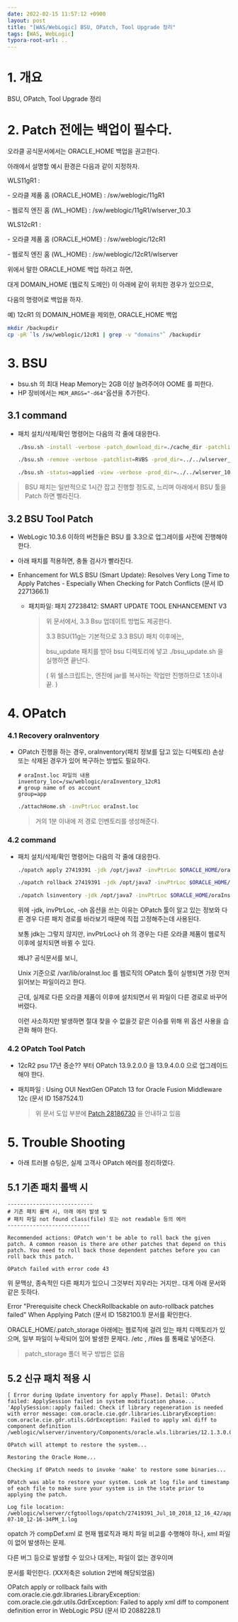 ```yaml
---
date: 2022-02-15 11:57:12 +0900
layout: post
title: "[WAS/WebLogic] BSU, OPatch, Tool Upgrade 정리"
tags: [WAS, WebLogic]
typora-root-url: ..
---
```



# 1. 개요

BSU, OPatch, Tool Upgrade 정리



# 2. Patch 전에는 백업이 필수다.

오라클 공식문서에서는 ORACLE_HOME 백업을 권고한다.

아래에서 설명할 예시 환경은 다음과 같이 지정하자.



WLS11gR1 :

 \- 오라클 제품 홈 (ORACLE_HOME) : /sw/weblogic/11gR1

 \- 웹로직 엔진 홈 (WL_HOME) : /sw/weblogic/11gR1/wlserver_10.3



WLS12cR1 :

 \- 오라클 제품 홈 (ORACLE_HOME) : /sw/weblogic/12cR1

 \- 웹로직 엔진 홈 (WL_HOME) : /sw/weblogic/12cR1/wlserver



위에서 말한 ORACLE_HOME 백업 하려고 하면,

대게 DOMAIN_HOME (웹로직 도메인) 이 아래에 같이 위치한 경우가 있으므로,

다음의 명령어로 백업을 하자.



예) 12cR1 의 DOMAIN_HOME을 제외한, ORACLE_HOME 백업

```sh
mkdir /backupdir
cp -pR `ls /sw/weblogic/12cR1 | grep -v "domains"` /backupdir
```



# 3. BSU

* bsu.sh 의 최대 Heap Memory는 2GB 이상 늘려주어야 OOME 를 피한다.
* HP 장비에서는 `MEM_ARGS="-d64"`옵션을 추가한다.



## 3.1 command

* 패치 설치/삭제/확인 명령어는 다음의 각 줄에 대응한다.

  ```sh
  ./bsu.sh -install -verbose -patch_download_dir=./cache_dir -patchlist=RVBS -prod_dir=../../wlserver_10.3 -log=../install_DEM4.log
  
  ./bsu.sh -remove -verbose -patchlist=RVBS -prod_dir=../../wlserver_10.3 -log=../remove_RVBS.log
  
  ./bsu.sh -status=applied -view -verbose -prod_dir=../../wlserver_10.3
  ```

  

> BSU 패치는 일반적으로 1시간 잡고 진행할 정도로, 느리며 아래에서 BSU 툴을 Patch 하면 빨라진다.



## 3.2 BSU Tool Patch

* WebLogic 10.3.6 이하의 버전들은 BSU 를 3.3으로 업그레이를 사전에 진행해야 한다.

* 아래 패치를 적용하면, 충돌 검사가 빨라진다.

* Enhancement for WLS BSU (Smart Update): Resolves Very Long Time to Apply Patches - Especially When Checking for Patch Conflicts (문서 ID 2271366.1)

  * 패치파일: 패치 27238412: SMART UPDATE TOOL ENHANCEMENT V3

    > 위 문서에서, 3.3 Bsu 업데이트 방법도 제공한다.
    >
    > 3.3 BSU(11g는 기본적으로 3.3 BSU) 패치 이후에는,
    >
    > bsu_update 패치를 받아 bsu 디렉토리에 넣고 ./bsu_update.sh 을 실행하면 끝난다.
    >
    > ( 위 쉘스크립트는, 엔진에 jar를 복사하는 작업만 진행하므로 1초이내 끝. )

  

# 4. OPatch

### 4.1 Recovery oraInventory

* OPatch 진행을 하는 경우, oraInventory(패치 정보를 담고 있는 디렉토리) 손상 또는 삭제된 경우가 있어 복구하는 방법도 필요하다.

  ```oraInst.loc
  # oraInst.loc 파일의 내용
  inventory_loc=/sw/weblogic/oraInventory_12cR1
  # group name of os account
  group=app
  ```

  ```sh
  ./attachHome.sh -invPtrLoc oraInst.loc
  ```

  > 거의 1분 이내에 저 경로 인벤토리를 생성해준다.



### 4.2 command

* 패치 설치/삭제/확인 명령어는 다음의 각 줄에 대응한다.

  ```sh
  ./opatch apply 27419391 -jdk /opt/java7 -invPtrLoc $ORACLE_HOME/oraInst.loc -oh $ORACLE_HOME
  
  ./opatch rollback 27419391 -jdk /opt/java7 -invPtrLoc $ORACLE_HOME/oraInst.loc -oh $ORACLE_HOME
  
  ./opatch lsinventory -jdk /opt/java7 -invPtrLoc $ORACLE_HOME/oraInst.loc
  ```

  

  위에 -jdk, invPtrLoc, -oh 옵션을 쓰는 이유는 OPatch 툴이 알고 있는 정보와 다른 경우 다른 패치 경로를 바라보기 때문에 직접 고정해주는데 사용된다.

  보통 jdk는 그렇지 않지만, invPtrLoc나 oh 의 경우는 다른 오라클 제품이 웹로직 이후에 설치되면 바뀔 수 있다.

  왜냐? 공식문서를 보니,

  Unix 기준으로 /var/lib/oraInst.loc 를 웹로직의 OPatch 툴이 실행되면 가장 먼저 읽어보는 파일이라고 한다.

  근데, 실제로 다른 오라클 제품이 이후에 설치되면서 위 파일이 다른 경로로 바꾸어 버렸다.

  이런 사소하지만 발생하면 절대 찾을 수 없을것 같은 이슈를 위해 위 옵션 사용을 습관화 해야 한다.



### 4.2 OPatch Tool Patch

* 12cR2 psu 17년 중순?? 부터 OPatch 13.9.2.0.0 을 13.9.4.0.0 으로 업그레이드 해야 한다.

* 패치파일 : Using OUI NextGen OPatch 13 for Oracle Fusion Middleware 12c (문서 ID 1587524.1)

  > 위 문서 도입 부분에 [Patch 28186730](https://support.oracle.com/epmos/faces/ui/patch/PatchDetail.jspx?parent=DOCUMENT&sourceId=1587524.1&patchId=28186730) 을 안내하고 있음



# 5. Trouble Shooting

* 아래 트러블 슈팅은, 실제 고객사 OPatch 에러를 정리하였다.



## 5.1 기존 패치 롤백 시

```
---------------------------
# 기존 패치 롤백 시, 아래 에러 발생 및
# 패치 파일 not found class(file) 또는 not readable 등의 에러
--------------------------

Recommended actions: OPatch won't be able to roll back the given patch. A common reason is there are other patches that depend on this patch. You need to roll back those dependent patches before you can roll back this patch.

OPatch failed with error code 43
```

위 문맥상, 종속적인 다른 패치가 있으니 그것부터 지우라는 거지만.. 대게 아래 문서와 같은 듯하다.

Error "Prerequisite check CheckRollbackable on auto-rollback patches failed" When Applying Patch (문서 ID 1582100.1) 문서를 확인한다.

ORACLE_HOME/.patch_storage 아래에는 웹로직에 걸려 있는 패치 디렉토리가 있으며, 일부 파일이 누락되어 있어 발생한 문제다. /etc , /files 를 통째로 넣어준다.

> patch_storage 폴더 복구 방법은 없음



## 5.2 신규 패치 적용 시

```
[ Error during Update inventory for apply Phase]. Detail: OPatch failed: ApplySession failed in system modification phase... 'ApplySession::apply failed: Check if library regeneration is needed with error message: com.oracle.cie.gdr.libraries.LibraryException: com.oracle.cie.gdr.utils.GdrException: Failed to apply xml diff to component definition /weblogic/wlserver/inventory/Components/oracle.wls.libraries/12.1.3.0.0/compDef.xml'

OPatch will attempt to restore the system...

Restoring the Oracle Home...

Checking if OPatch needs to invoke 'make' to restore some binaries...

OPatch was able to restore your system. Look at log file and timestamp of each file to make sure your system is in the state prior to applying the patch.

Log file location: /weblogic/wlserver/cfgtoollogs/opatch/27419391_Jul_10_2018_12_16_42/apply2018-07-10_12-16-34PM_1.log
```

opatch 가 compDef.xml 로 현재 웹로직과 패치 파일 비교를 수행해야 하나, xml 파일이 없어 발생하는 문제.

다른 버그 등으로 발생할 수 있으나 대게는, 파일이 없는 경우이며

문서를 확인한다. (XX저축은 solution 2번에 해당되었음)



OPatch apply or rollback fails with com.oracle.cie.gdr.libraries.LibraryException: com.oracle.cie.gdr.utils.GdrException: Failed to apply xml diff to component definition error in WebLogic PSU (문서 ID 2088228.1)
